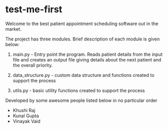 # test-me-first
Welcome to the best patient appointment scheduling software out in the market.

The project has three modules. Brief description of each module is given below:

1) main.py - Entry point the program. Reads patient details from the input file and creates an output file giving details about the next patient and the overall priority.

2) data_structure.py - custom data structure and functions created to support the process

3) utils.py - basic utility functions created to support the process

Developed by some awesome people listed below in no particular order

- Khushi Raj 
- Kunal Gupta 
- Vinayak Vaid 